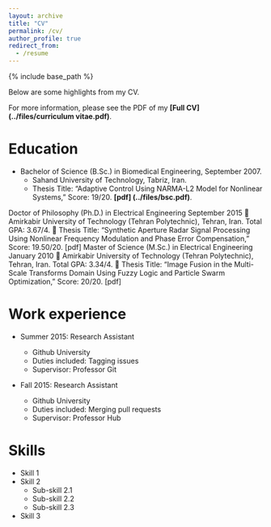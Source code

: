 ```yaml
---
layout: archive
title: "CV"
permalink: /cv/
author_profile: true
redirect_from:
  - /resume
---
```


{% include base_path %}


Below are some highlights from my CV.

For more information, please see the PDF of my **[Full CV](../files/curriculum vitae.pdf)**.


Education
======
* Bachelor of Science (B.Sc.) in Biomedical Engineering, September 2007.
  * Sahand University of Technology, Tabriz, Iran. 
  * Thesis Title: “Adaptive Control Using NARMA-L2 Model for Nonlinear Systems,” Score: 19/20. **[pdf] (../files/bsc.pdf)**.

Doctor of Philosophy (Ph.D.) in Electrical Engineering	                                                      	September 2015
	Amirkabir University of Technology (Tehran Polytechnic), Tehran, Iran. Total GPA: 3.67/4.
	Thesis Title: “Synthetic Aperture Radar Signal Processing Using Nonlinear Frequency Modulation and Phase Error Compensation,” Score: 19.50/20. [pdf]
Master of Science (M.Sc.) in Electrical Engineering	                                                      	January 2010
	Amirkabir University of Technology (Tehran Polytechnic), Tehran, Iran. Total GPA: 3.34/4.
	Thesis Title: “Image Fusion in the Multi-Scale Transforms Domain Using Fuzzy Logic and Particle Swarm Optimization,” Score: 20/20. [pdf]





Work experience
======
* Summer 2015: Research Assistant
  * Github University
  * Duties included: Tagging issues
  * Supervisor: Professor Git

* Fall 2015: Research Assistant
  * Github University
  * Duties included: Merging pull requests
  * Supervisor: Professor Hub
  
Skills
======
* Skill 1
* Skill 2
  * Sub-skill 2.1
  * Sub-skill 2.2
  * Sub-skill 2.3
* Skill 3


